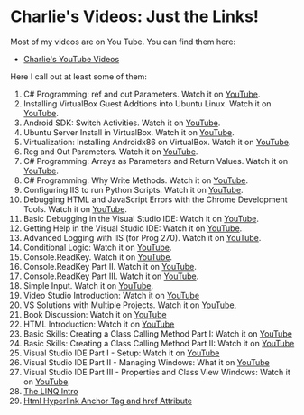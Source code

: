 Charlie's Videos: Just the Links!
=================================

Most of my videos are on You Tube. You can find them here:

-	[Charlie's YouTube Videos](http://www.youtube.com/user/charliecalvert/videos)

Here I call out at least some of them:

1.  C\# Programming: ref and out Parameters. Watch it on
    [YouTube](http://www.youtube.com/watch?v=8hCgLV6bCho).
2.  Installing VirtualBox Guest Addtions into Ubuntu Linux. Watch it on
    [YouTube](http://youtu.be/QQ_FyMFzk1s).
3.  Android SDK: Switch Activities. Watch it on
    [YouTube](http://youtu.be/r31hTfxUmIs).
4.  Ubuntu Server Install in VirtualBox. Watch it on
    [YouTube](http://youtu.be/ACj-Y6cZRNg).
5.  Virtualization: Installing Androidx86 on VirtualBox. Watch it on
    [YouTube](http://youtu.be/LNgkRhsgzIc).
6.  Reg and Out Parameters. Watch it on
    [YouTube](http://youtu.be/8hCgLV6bCho).
7.  C\# Programming: Arrays as Parameters and Return Values. Watch it on
    [YouTube](http://youtu.be/9VPRVVurRts).
8.  C\# Programming: Why Write Methods. Watch it on
    [YouTube](http://youtu.be/AvrCyTYM2BE).
9.  Configuring IIS to run Python Scripts. Watch it on
    [YouTube](http://youtu.be/7whncKjSXK0).
10. Debugging HTML and JavaScript Errors with the Chrome Development
    Tools. Watch it on [YouTube](http://youtu.be/Y6bIv86Cu7A).
11. Basic Debugging in the Visual Studio IDE: Watch it on
    [YouTube](http://youtu.be/Olc3i8Bc2_4).
12. Getting Help in the Visual Studio IDE: Watch it on
    [YouTube](http://youtu.be/CuonMAMu1CE).
13. Advanced Logging with IIS (for Prog 270). Watch it on
    [YouTube](http://youtu.be/pxJUzPydUyo).
14. Conditional Logic: Watch it on
    [YouTube](http://youtu.be/xNFTubew7rI).
15. Console.ReadKey. Watch it on [YouTube](http://youtu.be/wADLyaBWojE).
16. Console.ReadKey Part II. Watch it on
    [YouTube](http://www.youtube.com/watch?v=sqGHf4b46GE).
17. Console.ReadKey Part III. Watch it on
    [YouTube](http://www.youtube.com/watch?v=5A_T408jBBs).
18. Simple Input. Watch it on
    [YouTube](http://www.youtube.com/watch?v=XFGGGEbEkT4).
19. Video Studio Introduction: Watch it on
    [YouTube](http://youtu.be/Kt2v3ItFTrk)
20. VS Solutions with Multiple Projects. Watch it on
    [YouTube.](http://youtu.be/ja7jh_zKjU4)
21. Book Discussion: Watch it on [YouTube](http://youtu.be/TzZjh1P9f_Q)
22. HTML Introduction: Watch it on
    [YouTube](http://youtu.be/wWHXh2wa8Io)
23. Basic Skills: Creating a Class Calling Method Part I: Watch it on
    [YouTube](http://youtu.be/RA_tt05J-js)
24. Basic Skills: Creating a Class Calling Method Part II: Watch it on
    [YouTube](http://youtu.be/s8Ud9p_AsWE)
25. Visual Studio IDE Part I - Setup: Watch it on
    [YouTube](http://youtu.be/7mBt0iIC7KI)
26. Visual Studio IDE Part II - Managing Windows: What it on
    [YouTube](http://www.youtube.com/watch?v=V1dwIV9Cbww)
27. Visual Studio IDE Part III - Properties and Class View Windows:
    Watch it on [YouTube](http://www.youtube.com/watch?v=FRIUFwiPp-U).
28. [The LINQ Intro](../../database/data/LinqIntroWeb/LinqIntroWeb.html)
29. [Html Hyperlink Anchor Tag and href Attribute](http://youtu.be/oETzvN2HC18)
